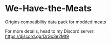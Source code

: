 # We-Have-the-Meats
Origins compatibility data pack for modded meats

For more details, head to my Discord server: https://discord.gg/QrGx3e2Mt9
